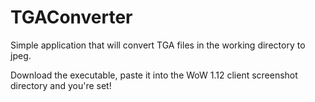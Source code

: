# TGAConverter
Simple application that will convert TGA files in the working directory to jpeg.

Download the executable, paste it into the WoW 1.12 client screenshot directory and you're set!
